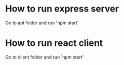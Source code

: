 # How to run express server

Go to api folder and run 'npm start'

# How to run react client

Go to client folder and run 'npm start'